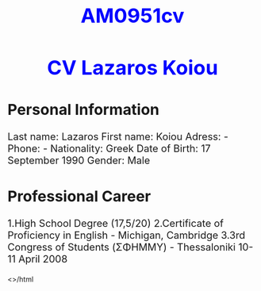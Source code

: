 AM0951cv
========
<!DOCTYPE html>
<html>
<head>
<style>
h1{text-align:center;color:blue;font-size: 40px;}
h2{text-align:left;font-size: 30px;}
p{text-align:left;font-size:20px;}
</style>
</head>

<body>

<h1><b>CV
Lazaros Koiou
</b></h1>
<h2><b>
Personal Information
</b></h2>

<p>
Last name:      Lazaros
First name:     Koiou
Adress:         -
Phone:          -
Nationality:    Greek
Date of Birth:  17 September 1990
Gender:         Male
</p>

<h2>
Professional Career
</h2>

<p>
1.High School Degree (17,5/20)
2.Certificate of Proficiency in English - Michigan, Cambridge
3.3rd Congress of Students (ΣΦΗΜΜΥ) - Thessaloniki 10-11 April 2008

</p>
</body>
<>/html
